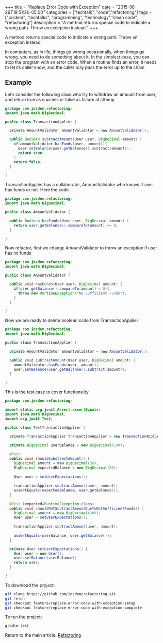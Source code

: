 +++
title = "Replace Error Code with Exception"
date = "2015-08-29T19:51:20-05:00"
categories = ["techtalk", "code","refactoring"]
tags = ["josdem", "techtalks", "programming", "technology","clean code", "refactoring"]
description = "A method returns special code to indicate a wrong path. Throw an exception instead."
+++

A method returns special code to indicate a wrong path. Throw an exception instead.

In computers, as in life, things go wrong occasionally, when things go wrong, you need to do something about it. In the simplest case, you can stop the program with an error code. When a routine finds an error, it needs to let its caller know, and the caller may pass the error up to the chain.

## Example
Let’s consider the following class who try to withdraw an amount from user, and return true as success or false as failure at attemp.

```java
package com.josdem.refactoring;
import java.math.BigDecimal;

public class TransactionApplier {

  private AmountValidator amountValidator = new AmountValidator();

  public Boolean subtractAmount(User user, BigDecimal amount) {
    if(amountValidator.hasFunds(user, amount)){
      user.setBalance(user.getBalance().subtract(amount));
      return true;
    }
    return false;
  }

}
```

TransactionApplier has a collaborator, AmountValidator who knows if user has funds or not. Here the code.

```java
package com.josdem.refactoring;
import java.math.BigDecimal;

public class AmountValidator {

  public Boolean hasFunds(User user, BigDecimal amount) {
    return user.getBalance().compareTo(amount) >= 0;
  }

}
```

Now refactor, first we change AmountValidator to throw an exception if user has no funds

```java
package com.josdem.refactoring;
import java.math.BigDecimal;

public class AmountValidator {

  public void hasFunds(User user, BigDecimal amount) {
    if(user.getBalance().compareTo(amount) < 0){
      throw new RuntimeException("No Sufficient Funds");
    }
  }

}
```

Now we are ready to delete boolean code from TransactionApplier

```java
package com.josdem.refactoring;
import java.math.BigDecimal;

public class TransactionApplier {

  private AmountValidator amountValidator = new AmountValidator();

  public void subtractAmount(User user, BigDecimal amount) {
    amountValidator.hasFunds(user, amount);
    user.setBalance(user.getBalance().subtract(amount));
  }

}
```

This is the test case to cover functionality

```java
package com.josdem.refactoring;

import static org.junit.Assert.assertEquals;
import java.math.BigDecimal;
import org.junit.Test;

public class TestTransactionApplier {
  
  private TransactionApplier transactionApplier = new TransactionApplier();

  private BigDecimal userBalance = new BigDecimal(100);

  @Test
  public void shouldSubstractAmount() {
    BigDecimal amount = new BigDecimal(20);
    BigDecimal expectedBalance = new BigDecimal(80);
    
    User user = setUserExpectations();
    
    transactionApplier.subtractAmount(user, amount);
    assertEquals(expectedBalance, user.getBalance());
  }
  
  @Test (expected=RuntimeException.class)
  public void shouldNotSubtractAmountDueToNotSufficientFunds() {
    BigDecimal amount = new BigDecimal(200);
    User user = setUserExpectations();
    
    transactionApplier.subtractAmount(user, amount);
    
    assertEquals(userBalance, user.getBalance());
  }

  private User setUserExpectations() {
    User user = new User();
    user.setBalance(userBalance);
    return user;
  }

}
```

To download the project:

```bash
git clone https://github.com/josdem/refactoring.git
git fetch
git checkout feature/replace-error-code-with-exception-setup
git checkout feature/replace-error-code-with-exception-complete
```

To run the project:

```bash
gradle test
```

Return to the main article. [Refactoring](/techtalk/refactoring)
